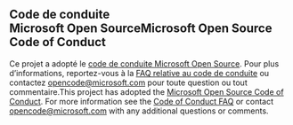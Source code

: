 ## <a name="microsoft-open-source-code-of-conduct"></a><span data-ttu-id="e70cf-101">Code de conduite Microsoft Open Source</span><span class="sxs-lookup"><span data-stu-id="e70cf-101">Microsoft Open Source Code of Conduct</span></span>
<span data-ttu-id="e70cf-p101">Ce projet a adopté le [code de conduite Microsoft Open Source](https://opensource.microsoft.com/codeofconduct/). Pour plus d’informations, reportez-vous à la [FAQ relative au code de conduite](https://opensource.microsoft.com/codeofconduct/faq/) ou contactez [opencode@microsoft.com](mailto:opencode@microsoft.com) pour toute question ou tout commentaire.</span><span class="sxs-lookup"><span data-stu-id="e70cf-p101">This project has adopted the [Microsoft Open Source Code of Conduct](https://opensource.microsoft.com/codeofconduct/). For more information see the [Code of Conduct FAQ](https://opensource.microsoft.com/codeofconduct/faq/) or contact [opencode@microsoft.com](mailto:opencode@microsoft.com) with any additional questions or comments.</span></span>